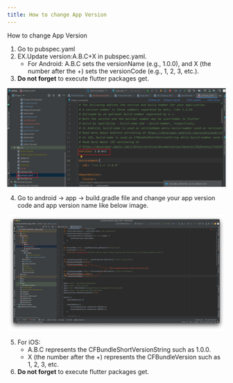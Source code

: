 ```yaml
---
title: How to change App Version
---
```


How to change App Version

1. Go to pubspec.yaml
2. EX.Update version:A.B.C+X in pubspec.yaml.
   - For Android: A.B.C sets the versionName (e.g., 1.0.0), and X (the number after the +) sets the versionCode (e.g., 1, 2, 3, etc.).
3. **Do not forget** to execute flutter packages get.

![eShop](/img/version_1.png)

4. Go to android -> app -> build.gradle file and change your app version code and app version name like below image.

![eShop](/img/version_2.png)

5. For iOS:
   - A.B.C represents the CFBundleShortVersionString such as 1.0.0.
   - X (the number after the +) represents the CFBundleVersion such as 1, 2, 3, etc.
6. **Do not forget** to execute flutter packages get.
